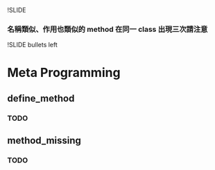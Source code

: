 !SLIDE

### 名稱類似、作用也類似的 method 在同一 class 出現三次請注意

!SLIDE bullets left

# Meta Programming

## define_method

### TODO

## method_missing

### TODO